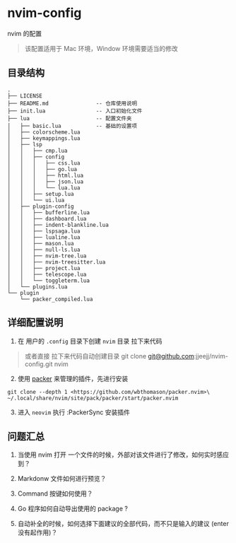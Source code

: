 # nvim-config

nvim 的配置

> 该配置适用于 Mac 环境，Window 环境需要适当的修改

## 目录结构

```
.
├── LICENSE 
├── README.md               -- 仓库使用说明
├── init.lua                -- 入口初始化文件
├── lua                     -- 配置文件夹
│   ├── basic.lua           -- 基础的设置项
│   ├── colorscheme.lua
│   ├── keymappings.lua
│   ├── lsp
│   │   ├── cmp.lua
│   │   ├── config
│   │   │   ├── css.lua
│   │   │   ├── go.lua
│   │   │   ├── html.lua
│   │   │   ├── json.lua
│   │   │   └── lua.lua
│   │   ├── setup.lua
│   │   └── ui.lua
│   ├── plugin-config
│   │   ├── bufferline.lua
│   │   ├── dashboard.lua
│   │   ├── indent-blankline.lua
│   │   ├── lspsaga.lua
│   │   ├── lualine.lua
│   │   ├── mason.lua
│   │   ├── null-ls.lua
│   │   ├── nvim-tree.lua
│   │   ├── nvim-treesitter.lua
│   │   ├── project.lua
│   │   ├── telescope.lua
│   │   └── toggleterm.lua
│   └── plugins.lua
└── plugin
    └── packer_compiled.lua
```

## 详细配置说明

1. 在 用户的  `.config`  目录下创建 `nvim` 目录 拉下来代码

> 或者直接 拉下来代码自动创建目录 git clone git@github.com:jjeejj/nvim-config.git nvim

2. 使用  [packer](https://github.com/wbthomason/packer.nvim) 来管理的插件，先进行安装

`git clone --depth 1 <https://github.com/wbthomason/packer.nvim>\
 ~/.local/share/nvim/site/pack/packer/start/packer.nvim`

 3. 进入 `neovim` 执行 :PackerSync 安装插件

## 问题汇总

1. 当使用 nvim 打开 一个文件的时候，外部对该文件进行了修改，如何实时感应到？

2. Markdonw 文件如何进行预览？

3. Command 按键如何使用？

4. Go 程序如何自动导出使用的 package ?

5. 自动补全的时候，如何选择下面建议的全部代码，而不只是输入的建议 (enter 没有起作用)？
